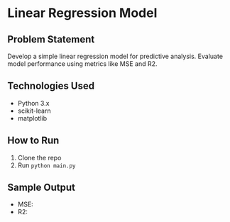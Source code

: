 # Linear Regression Model

## Problem Statement
Develop a simple linear regression model for predictive analysis. Evaluate model performance using metrics like MSE and R2.

## Technologies Used
- Python 3.x
- scikit-learn
- matplotlib

## How to Run
1. Clone the repo
2. Run `python main.py`

## Sample Output
- MSE: <value>
- R2: <value>
